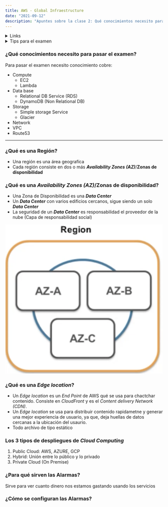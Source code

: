```yaml
---
title: AWS - Global Infraestructure 
date: "2021-09-12" 
description: "Apuntes sobre la clase 2: Qué conocimientos necesito para pasar el examen"
---
```

<!-- date: año-mes-día -->

<details>
<summary> Links</summary>
<ul>
  <li>
    <a href="https://aws.amazon.com/es/about-aws/global-infrastructure/" target="_blank">Infraestructura global de AWS</a>
  </li>
  <li>
    <a href="https://www.cloudping.info" target="_blank">Ver la latencia de cada servicios de AWS</a>
  </li>
</ul>
</details>

<details>
<summary>Tips para el examen</summary>
<ul>
  <li>¿Cómo decido en qué Región pongo mi App? Por la latencia hacia mis usuarios, AWS Services, 
leyes de soberanía de datos / Data sovereignty laws (Si un dato puede o no salir de un país) </li>
  <li>Entender la diferencia entre: Una Región, una Availability Zones (AZ) y una Edge Location</li>
  <li>Entender la diferencia entre los diferentes paquetes de soporte: Basic free, Developer $29/month, Businees $100/Month, Enterprise $15000/month - Technical Account Manager (TAM) Min:27</li>
  <li>Billing Alarms</li>
</ul>
</details>

### ¿Qué conocimientos necesito para pasar el examen?
Para pasar el examen necesito conocimiento cobre:
- Compute
  - EC2
  - Lambda
- Data base
  - Relational DB Service (RDS)
  - DynamoDB (Non Relational DB)
- Storage
  - Simple storage Service
  - Glacier
- Network 
 - VPC
 - Route53

-----

### ¿Qué es una Región? 
- Una región es una área geografíca
- Cada región consiste en dos o más ***Availability Zones (AZ)***/**Zonas de disponibilidad**
### ¿Qué es una _Availability Zones (AZ)_/Zonas de disponibilidad? 
- Una Zona de Disponibilidad es una ***Data Center***
- Un ***Data Center*** con varios edificios cercanos, sigue siendo un solo ***Data Center***
- La seguridad de un ***Data Center*** es responsabilidad el proveedor de la nube (Capa de responsabilidad social)

<img src="./2.png">

### ¿Qué es una _Edge location_?

- Un _Edge location_ es un _End Point_ de AWS qué se usa para chactchar contenido. Consiste en _CloudFront_ y es el _Content delivery Network (CDN)_.
- Un _Edge location_ se usa para distribuir contenido rapidametne y generar una mejor experiencia de usuario, ya que, deja huellas de datos cercanas a la ubicación del usaurio.
- Todo archivo de tipo estático

### Los 3 tipos de despliegues de _Cloud Computing_
1. Public Cloud: AWS, AZURE, GCP
2. Hybrid: Unión entre lo público y lo privado
3. Private Cloud (On Premise)


### ¿Para qué sirven las Alarmas?

Sirve para ver cuanto dinero nos estamos gastando usando los servicios

### ¿Cómo se configuran las Alarmas?

